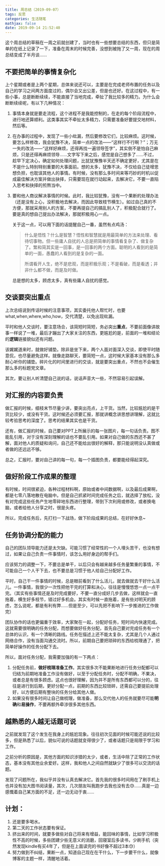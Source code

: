 ```yaml
---
title: 周总结（2019-09-07）
tags: 反思
categories: 生活随笔
mathjax: false
date: 2019-09-14 21:52:40
---
```





这个周总结的草稿在一周之前就创建了，当时也有一些想要总结的东西，但只是简单的在纸上记录了一下，准备在周末的时候完善，没想到被拖了又一周，现在的周总结变成了半月谈……<!--more-->

## 不要把简单的事情复杂化

上个星期或者是上两个星期，总体来说还可以，主要是在完成老师布置的任务以及自己的学习之间两方面度过的，偶尔会又出公差，但是也还好。在这过程中，有一些小事，总是断断续续，不能直接了当地完成，牵扯了我比较多的精力。为什么会断断续续呢，有以下几种情况：

1. 事情本身就是要走流程，这个进程不是我能控制的，在走的每个阶段流程中，进行地还算顺利。这类事其实不牵扯太多精力，只需要准备好要提交地材料，然后等。

2. 在办事的过程中，发现了一些小纰漏，然后要修改它们，比较麻烦。这时候，要怎么样修改，我会犹豫不决，简单一点的改法——“这样行不行啊？”；万无一失的改法——“这样好麻烦，还得再找一遍领导签字”，其实倒不是怕自己麻烦，只是还得再麻烦领导……文字写下来之后，感觉是自己想多了……不过，趁早下定决心，确定如何处理问题，比犹犹豫豫半天还不确定更好，尤其是在不是什么特别特别重要的大事面前。想的太多，犹豫不决，不仅给自己徒增思想负担，也耽误其他人的事情。有时候，没有那么多时间来等巧妙的时机以促成最佳解决方案并做出抉择，只需要现在就行动起来，去解决它，不要一直陷入思考和抉择的煎熬当中。

3. 要和他人商议解决事情的时候。此时，我比较犹豫，没有一个果断的处理办法（还是没有上心，没积极地去解决，而因此导致枝节横生）。如过自己真的不方便，那就采用别人的方案，不要再提自己的搞乱别人了，积极配合就行了。要是真的想自己提出办法解决，那就积极用心一点。

   关于这一点，可以用下面的话提醒自己一番，虽然有点鸡汤：

   > 什么是悟性？什么是智慧？悟性和智慧就是用最简单的方法来处理、看待切事物。但一些庸人自扰的人总是把简单的事情看复杂了、做复杂了。繁和简其实是一回事，是一回事的两个方面。聪明的人看到的是简单的一面，愚蠢的人看到的是复杂的一面。
   >
   > 所谓看开人生，绝不是悲观，而是积极乐观；不是看破，而是看透；并非什么都不做，而是及时做。

   总是想的太多，顾虑太多，真有些庸人自扰的感觉。

## 交谈要突出重点

上次总结说到传话时候的注意事项，其实委托他人帮忙时，也要what,when,where,who,how，交代清楚，以免出现纰漏。

平时和他人交谈时，要注意场合，该简短时简短，务必突出**重点**，不要前面像讲故事一样说了一堆，最后才蹦出了大家关注的东西，更尴尬的是，前面的一堆和结论的**逻辑**链接貌似还有问题。

该娓娓道来时，就做好铺垫。除非是坐下来，两个人面对面深入交谈，即使平时随意侃，也尽量避免这样。就像走路聊天，要简短一点，这时候大家基本没有那么多耐心听你的铺垫。碎片化的时间里进行的交谈，就是要突出重点，不然也不会催生那么多的标题党文章。

其次，要让别人听清楚自己说的话，说话声音大一些，不然容易引起误解。

## 对汇报的内容要负责

做汇报的时候，细枝末节尽量少讲，要突出亮点，上干货。当然，比较尴尬的是干货比较少，或没有干货。这时候还必须要汇报，那就讲概念讲思想讲理解，这就比较考验思考的深度了。思考的结果其实也是干货。

还有，做汇报的时候，自己要对PPT上所展示的每一张图片，每一句话负责。图不能乱引用，对于没有深刻理解的话也不要乱引用。如果对自己做的东西还不甚了解，面对他人的质疑和询问，自己还不能给出很好的解释，那只能说明没认真做或者做的还远远不够。

总之，汇报时，要对自己讲的每一句，每一个插图负责，都要能经得起深究。

## 做好阶段工作成果的整理

有时候，时间很紧迫，各种过程材料啊，原始或者中间数据啊，以及最后成果啊，都是七零八落地散在电脑中。但是自己抓紧时间完成任务之后，就选择了放松，没有对完成这些任务产生地零碎地东西进行整理，带到下次利用或修改，或者换电脑，或者给他人分享之时，很是头疼。

所以，完成任务后，先打扫一下战场，做下阶段成果的总结，在好好休息~

## 任务协调分配的能力

自己的团队领导能力还是太欠缺。可能习惯了经常性的一个人埋头苦干，也没有想过，如果让自己负责一件事情时，该怎么用好身边的帮手们。

应该努力的调整一下，不要总是单干，以后只会有越来越多任务量繁重的事情，不可能自己一个人干下去，也不要总是习惯于他人给自己分配好工作。

平时，自己干一件事情的时候，总是眼前看到了什么活儿，就去做就去干好什么活儿。一件事情，我很少一次性把他干完的打算和决心，往往是慢慢悠悠一点一点干完。（其实有些事情还是及时完成要好，不要一直分成好几步去做，这样就会一直拖着，横生好多枝节，错过好多机会。其实有时候一直拖着，是有些对明天的顾虑，怎么说呢，都是有利有弊……但是至少，可以先把不影响下一步推进的工作做完）

团队协作的话也更偏重于效率，大家聚在一起，分配好任务，短时间内快速完成。这就需要很明确的任务分配，而想要做好任务分配，首先自己要对完成任务有一个总体的认识，有一个清晰的路线。任务在描述上还不能太复杂，尤其是几个人通过网络合作，没有当面沟通交流时。所以，前期自己要把琐碎的东西给梳理通了，把简单好操作的任务分配下去。

所以，面对任务分配，我需要加强的有一下两点：

1. 分配任务前，**做好梳理准备工作**。其实很多次不能果断地进行任务分配都可以归结为前期地准备工作没有做好，以至于分配任务时，分配不明确，不果决，或者总是有很多顾虑。这点也很好理解，因为并不是所有东西都可以分的，往往是进行到后期，更好分配一点，前期的东西比较琐碎，还需自己要提前处理好，以方便后期有整块的任务分给其他人做。
2. 如果没有很多时间让自己做梳理，做准备，那么交代他人的任务就要尽可能**明确**和**易操作**，不要再额外牵涉很多其他东西。

## 越熟悉的人越无话题可说

之前就发现了这个发生在我身上的尴尬现象。往往初次见面的时候可能还说的比较多，但是熟悉了以后，貌似可说的话题就变得很少了，或者话题只是局限于学习和工作。

之前分析的原因是，其他方面的知识涉猎的太少，或者，生活中除了正常的工作状态，基本没有其他业余爱好。这样，我和他人之间自然就缺少了很多可以交流的话题。

发现了问题所在，我似乎并没有认真去解决它。首先我的很多时间用在了刷手机上也并没有加大图书阅读量，其次，几次朋友叫我跑步去我也没有去😓……真是一边感慨着自己某方面的不足，还一边无动于衷……

## 计划：

1. 还是要多喝水。
2. 第二天的工作状态要有保证。
3. 挤出来的时间，就要多做些对自己将来有增益，能回味的事情，比如学习积极性不高的时候，多些团建少些无意义的消磨，回寝室后多读书，少刷手机（突然发现kindle有买4年了，但是在上面读完的书好像不超过3本😓）
4. 努力做到不纠结，果断一点，知道自己现在在干什么，下一步要干什么，就像博客的主题一样，清醒地活着。









